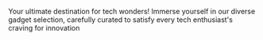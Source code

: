 Your ultimate destination for tech wonders! Immerse yourself in our diverse gadget selection, carefully curated to satisfy every tech enthusiast's craving for innovation
 
